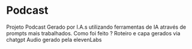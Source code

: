 # Podcast
Projeto Podcast Gerado por I.A.s utilizando ferramentas de IA através de prompts mais trabalhados.
Como foi feito ?
Roteiro e capa gerados via chatgpt
Audio gerado pela elevenLabs

